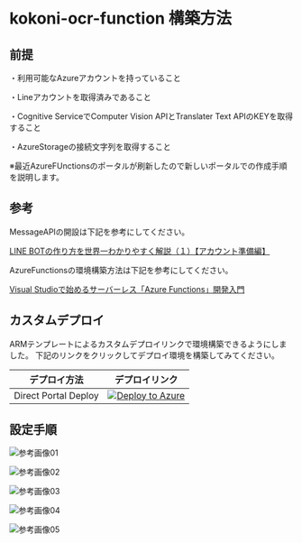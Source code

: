 # kokoni-ocr-function 構築方法

## 前提

・利用可能なAzureアカウントを持っていること

・Lineアカウントを取得済みであること

・Cognitive ServiceでComputer Vision APIとTranslater Text APIのKEYを取得すること

・AzureStorageの接続文字列を取得すること

※最近AzureFUnctionsのポータルが刷新したので新しいポータルでの作成手順を説明します。

## 参考

MessageAPIの開設は下記を参考にしてください。

[LINE BOTの作り方を世界一わかりやすく解説（１）【アカウント準備編】](http://qiita.com/yoshizaki_kkgk/items/bd4277d3943200beab26)

AzureFunctionsの環境構築方法は下記を参考にしてください。

[Visual Studioで始めるサーバーレス「Azure Functions」開発入門](http://www.buildinsider.net/pr/microsoft/azure/dictionary06)

## カスタムデプロイ

ARMテンプレートによるカスタムデプロイリンクで環境構築できるようにしました。
下記のリンクをクリックしてデプロイ環境を構築してみてください。

|デプロイ方法|デプロイリンク|
| --------------- |:---------------:|
| Direct Portal Deploy | [![Deploy to Azure](http://azuredeploy.net/deploybutton.png)](https://portal.azure.com/#create/Microsoft.Template/uri/https%3A%2F%2Fraw.githubusercontent.com%2Fkingkino%2Fkokoni-ocr-function%2Fmaster%2FAzureDeploy.json) |


## 設定手順

![参考画像01](https://github.com/kingkino/kokoni-ocr-function/blob/master/refer01.png)

![参考画像02](https://github.com/kingkino/kokoni-ocr-function/blob/master/refer02.png)

![参考画像03](https://github.com/kingkino/kokoni-ocr-function/blob/master/refer03.png)

![参考画像04](https://github.com/kingkino/kokoni-ocr-function/blob/master/refer04.png)

![参考画像05](https://github.com/kingkino/kokoni-ocr-function/blob/master/refer05.png)
